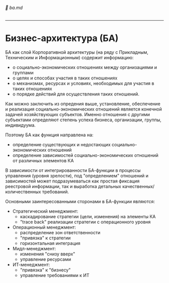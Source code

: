 ###### :orange_book: ba.md

---

# Бизнес-архитектура (БА)
БА как слой Корпоративной архитектуры (на ряду с Прикладным, Техническим и Информационным) содержит информацию:
* о социально-экономических отношениях между организациями и группами
* о целях и способах участия в таких отношениях
* о механизмах, ресурсах и условиях, необходимых для участия в таких отношениях
* о порядке действий для осуществления таких отношений.

Как можно заключить из опредения выше, установление, обеспечение и реализация социально-экономических отношений является конечной задачей хозяйствующих субъектов. Именно отношения с другими субъектами определяют степень успеха бизнеса, организации, группы, индивидуума.

Поэтому БА как функция направлена на:
* определение существующих и недостающих социально-экономических отношений
* определение зависимостей социально-экономических отношений от различных элементов КА

В зависимости от интегрированности БА-функции в процессы управления (уровня зрелости), под "определением" отношений и зависимостей может подразумеваться как простая фиксация реестровой информации, так и выработка детальных качественных/количественных требований.

Основными заинтересованными сторонами в БА-функции являются:
* Стратегический менеджмент:
    * каскадирование стратегии (цели, изменения) на элементы КА
    * "trace back" реализации стратегии c операционного уровня
* Операционный менеджмент:
    * распределение зон ответственности
    * "привязка" к стратегии
    * горизонтальная интеграция
* Мидл-менеджмент:
    * изменения "снизу вверх"
    * управление ресурсами
* ИТ-менеджмент:
    * "привязка" к "бизнесу"
    * управление требованиями к ИТ


